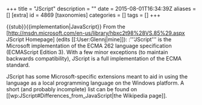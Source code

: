 +++
title = "JScript"
description = ""
date = 2015-08-01T16:34:39Z
aliases = []
[extra]
id = 4869
[taxonomies]
categories = []
tags = []
+++

{{stub}}{{implementation|JavaScript}}
From the [http://msdn.microsoft.com/en-us/library/hbxc2t98%28VS.85%29.aspx JScript Homepage] (edits [[:User:Glennj|mine]]):
:'''JScript''' is the Microsoft implementation of the ECMA 262 language specification (ECMAScript Edition 3). With a few minor exceptions (to maintain backwards compatibility), JScript is a full implementation of the ECMA standard.

JScript has some Microsoft-specific extensions meant to aid in using the language as a local programming language on the Windows platform. A short (and probably incomplete) list can be found on [[wp:JScript#Differences_from_JavaScript|the Wikipedia page]].
